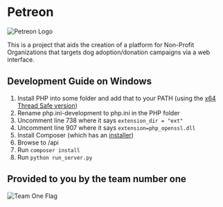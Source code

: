 # Petreon
![Petreon Logo](/assets/petreon.png)

This is a project that aids the creation of a platform for Non-Profit
Organizations that targets dog adoption/donation campaigns via a web interface.

## Development Guide on Windows

1. Install PHP into some folder and add that to your PATH (using the [x64 Thread Safe version](http://windows.php.net/download/))
2. Rename php.ini-development to php.ini in the PHP folder
3. Uncomment line 738 where it says `extension_dir = "ext"`
4. Uncomment line 907 where it says `extension=php_openssl.dll`
5. Install Composer (which has an [installer](https://getcomposer.org/download/))
6. Browse to /api
7. Run `composer install`
8. Run `python run_server.py`

## Provided to you by the team number one
![Team One Flag](/assets/team_flag.png)
